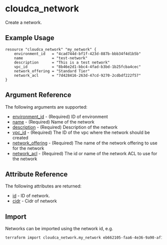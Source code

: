# cloudca_network

Create a network.

## Example Usage

```hcl
resource "cloudca_network" "my_network" {
    environment_id   = "4cad744d-bf1f-423d-887b-bbb34f4d1b5b"
    name             = "test-network"
    description      = "This is a test network"
    vpc_id           = "8b46e2d1-bbc4-4fad-b3bd-1b25fcba4cec"
    network_offering = "Standard Tier"
    network_acl      = "7d428416-263d-47cd-9270-2cdbdf222f57"
}
```

## Argument Reference

The following arguments are supported:

- [environment_id](#environment_id) - (Required) ID of environment
- [name](#name) - (Required) Name of the network
- [description](#description) - (Required) Description of the network
- [vpc_id](#vpc_id) - (Required) The ID of the vpc where the network should be created
- [network_offering](#network_offering) - (Required) The name of the network offering to use for the network
- [network_acl](#network_acl) - (Required) The id or name of the network ACL to use for the network

## Attribute Reference

The following attributes are returned:

- [id](#id) - ID of network.
- [cidr](#cidr) - Cidr of network

## Import

Networks can be imported using the network id, e.g.

```bash
terraform import cloudca_network.my_network eb662105-faa6-4e36-9a90-af1e14f0e3d2
```
